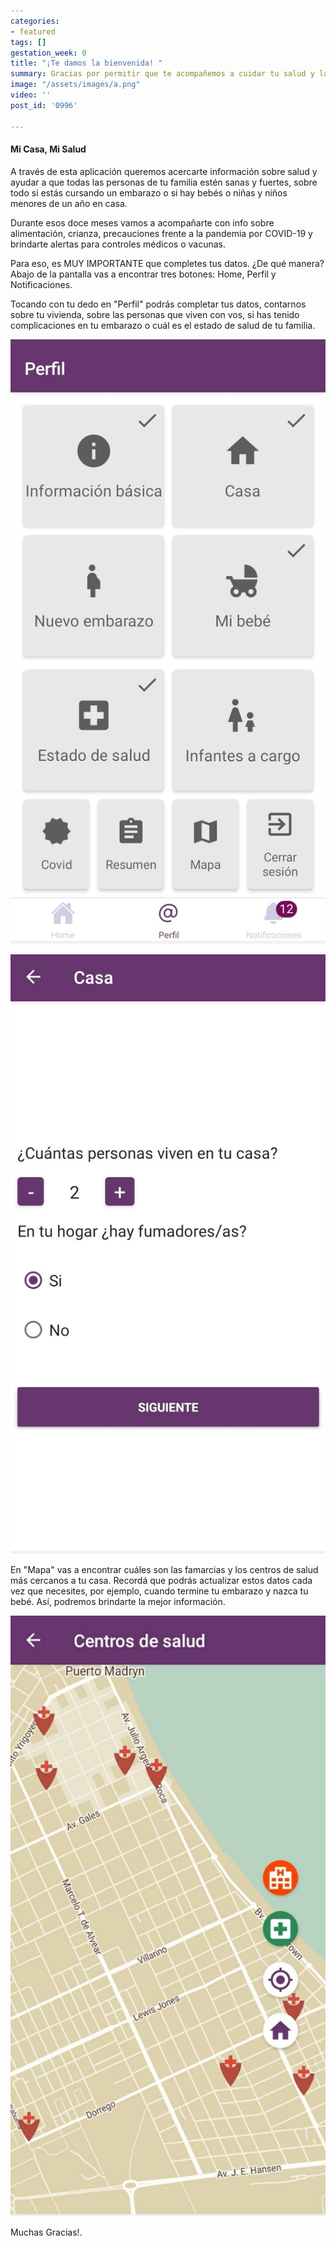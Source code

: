 ```yaml
---
categories:
- featured
tags: []
gestation_week: 0
title: "¡Te damos la bienvenida! "
summary: Gracias por permitir que te acompañemos a cuidar tu salud y la de tu familia
image: "/assets/images/a.png"
video: ''
post_id: '0996'

---
```

#### Mi Casa, Mi Salud

A través de esta aplicación queremos acercarte información sobre salud y ayudar a que todas las personas de tu familia estén sanas y fuertes, sobre todo si estás cursando un embarazo o si hay bebés o niñas y niños menores de un año en casa.

Durante esos doce meses vamos a acompañarte con info sobre alimentación, crianza, precauciones frente a la pandemia por COVID-19 y brindarte alertas para controles médicos o vacunas.

Para eso, es MUY IMPORTANTE que completes tus datos. ¿De qué manera? Abajo de la pantalla vas a encontrar tres botones: Home, Perfil y Notificaciones.

Tocando con tu dedo en "Perfil" podrás completar tus datos, contarnos sobre tu vivienda, sobre las personas que viven con vos, si has tenido complicaciones en tu embarazo o cuál es el estado de salud de tu familia.

![](/assets/images/ab.jpeg)

![](/assets/images/abe.jpeg)

En "Mapa" vas a encontrar cuáles son las famarcias y los centros de salud más cercanos a tu casa. Recordá que podrás actualizar estos datos cada vez que necesites, por ejemplo, cuando termine tu embarazo y nazca tu bebé. Así, podremos brindarte la mejor información.

![](/assets/images/abd.jpeg)

Muchas Gracias!.